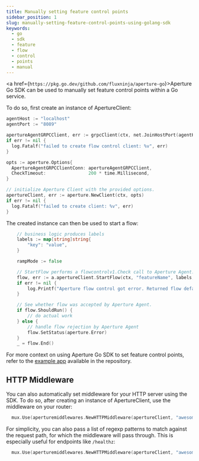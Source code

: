 ```yaml
---
title: Manually setting feature control points
sidebar_position: 1
slug: manually-setting-feature-control-points-using-golang-sdk
keywords:
  - go
  - sdk
  - feature
  - flow
  - control
  - points
  - manual
---
```


<a href={`https://pkg.go.dev/github.com/fluxninja/aperture-go`}>Aperture Go
SDK</a> can be used to manually set feature control points within a Go service.

To do so, first create an instance of ApertureClient:

```go
agentHost := "localhost"
agentPort := "8089"

apertureAgentGRPCClient, err := grpcClient(ctx, net.JoinHostPort(agentHost, agentPort))
if err != nil {
  log.Fatalf("failed to create flow control client: %v", err)
}

opts := aperture.Options{
  ApertureAgentGRPCClientConn: apertureAgentGRPCClient,
  CheckTimeout:                200 * time.Millisecond,
}

// initialize Aperture Client with the provided options.
apertureClient, err := aperture.NewClient(ctx, opts)
if err != nil {
  log.Fatalf("failed to create client: %v", err)
}
```

The created instance can then be used to start a flow:

```go
    // business logic produces labels
    labels := map[string]string{
        "key": "value",
    }

    rampMode := false

    // StartFlow performs a flowcontrolv1.Check call to Aperture Agent. It returns a Flow and an error if any.
    flow, err := a.apertureClient.StartFlow(ctx, "featureName", labels, rampMode)
    if err != nil {
        log.Printf("Aperture flow control got error. Returned flow defaults to Allowed. flow.ShouldRun(): %t", flow.ShouldRun())
    }

    // See whether flow was accepted by Aperture Agent.
    if flow.ShouldRun() {
        // do actual work
    } else {
        // handle flow rejection by Aperture Agent
        flow.SetStatus(aperture.Error)
    }
    _ = flow.End()
```

For more context on using Aperture Go SDK to set feature control points, refer
to the [example app][example] available in the repository.

## HTTP Middleware

You can also automatically set middleware for your HTTP server using the SDK. To
do so, after creating an instance of ApertureClient, use the middleware on your
router:

```go
  mux.Use(aperturemiddlewares.NewHTTPMiddleware(apertureClient, "awesomeFeature", nil))
```

For simplicity, you can also pass a list of regexp patterns to match against the
request path, for which the middleware will pass through. This is especially
useful for endpoints like `/healthz`:

```go
  mux.Use(aperturemiddlewares.NewHTTPMiddleware(apertureClient, "awesomeFeature", []regexp.Regexp{regexp.MustCompile("/health.*")}))
```

[example]: https://github.com/fluxninja/aperture-go/tree/v2.0.0/example
